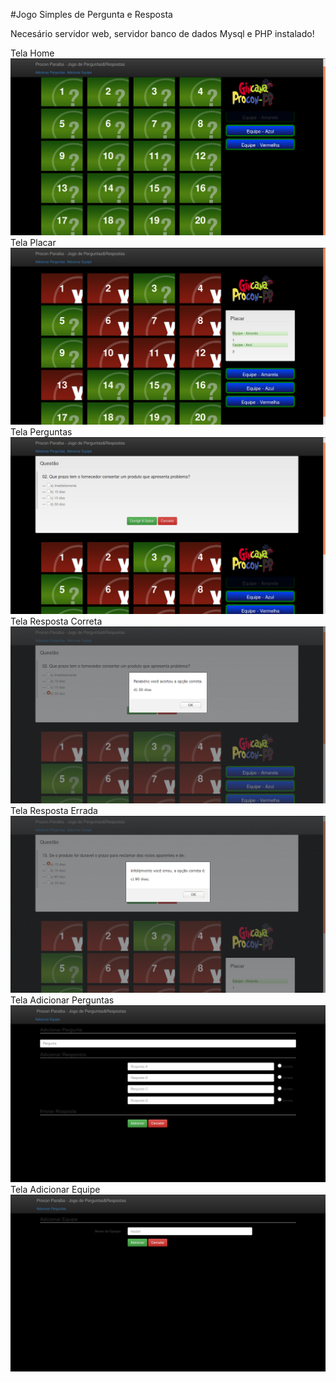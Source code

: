 #Jogo Simples de Pergunta e Resposta

Necesário servidor web, servidor banco de dados Mysql e PHP instalado!

Tela Home
![Alt text](/sprint/home.png?raw=true "Home")
Tela Placar
![Alt text](/sprint/placar.png?raw=true "Placar")
Tela Perguntas
![Alt text](/sprint/pergunta.png?raw=true "Pergunta")
Tela Resposta Correta
![Alt text](/sprint/resposta_correta.png?raw=true "Correta")
Tela Resposta Errada
![Alt text](/sprint/resposta_incorreta.png?raw=true "Errada")
Tela Adicionar Perguntas
![Alt text](/sprint/adicionar_pergunta_resposta.png?raw=true "Adicionar Pergunta")
Tela Adicionar Equipe
![Alt text](/sprint/adicionar_equipe.png?raw=true "Adicionar Equipe")
